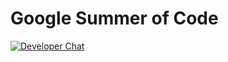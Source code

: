 # Google Summer of Code

[![Developer Chat](https://img.shields.io/gitter/room/proot-me/devs.svg?style=flat-square)](https://gitter.im/proot-me/devs)
